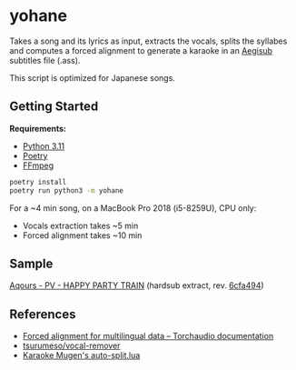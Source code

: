 # yohane

Takes a song and its lyrics as input, extracts the vocals, splits the syllabes and computes a forced alignment to generate a karaoke in an [Aegisub](https://aegisub.org) subtitles file (.ass).

This script is optimized for Japanese songs.

## Getting Started

**Requirements:**

- [Python 3.11](https://www.python.org)
- [Poetry](https://python-poetry.org)
- [FFmpeg](https://ffmpeg.org)

```sh
poetry install
poetry run python3 -m yohane
```

For a ~4 min song, on a MacBook Pro 2018 (i5-8259U), CPU only:

- Vocals extraction takes ~5 min
- Forced alignment takes ~10 min

## Sample

[Aqours - PV - HAPPY PARTY TRAIN](https://hikari.butaishoujo.moe/v/d6730f16/Aqours%20-%20PV%20-%20HAPPY%20PARTY%20TRAIN%20%28extract%29.mp4) (hardsub extract, rev. [6cfa494](https://github.com/Japan7/yohane/commit/6cfa4944069b576b9c8accc3e90c684db02f9947))

## References

- [Forced alignment for multilingual data – Torchaudio documentation](https://pytorch.org/audio/stable/tutorials/forced_alignment_for_multilingual_data_tutorial.html)
- [tsurumeso/vocal-remover](https://github.com/tsurumeso/vocal-remover)
- [Karaoke Mugen's auto-split.lua](https://docs.karaokes.moe/aegisub/auto-split.lua)
